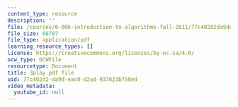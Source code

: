 ```yaml
---
content_type: resource
description: ''
file: /courses/6-006-introduction-to-algorithms-fall-2011/77c402d2da9deac0d2ad937823b750ed_AfSk24UTFS8.pdf
file_size: 66787
file_type: application/pdf
learning_resource_types: []
license: https://creativecommons.org/licenses/by-nc-sa/4.0/
ocw_type: OCWFile
resourcetype: Document
title: 3play pdf file
uid: 77c402d2-da9d-eac0-d2ad-937823b750ed
video_metadata:
  youtube_id: null
---
```

